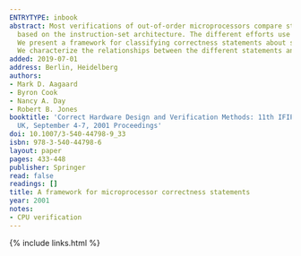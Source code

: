 ```yaml
---
ENTRYTYPE: inbook
abstract: Most verifications of out-of-order microprocessors compare state-machine-based implementations and specifications, where the specification is
  based on the instruction-set architecture. The different efforts use a variety of correctness statements, implementations, and verification approaches.
  We present a framework for classifying correctness statements about safety that is independent of implementation representation and verification approach.
  We characterize the relationships between the different statements and illustrate how existing and classical approaches fit within this framework.
added: 2019-07-01
address: Berlin, Heidelberg
authors:
- Mark D. Aagaard
- Byron Cook
- Nancy A. Day
- Robert B. Jones
booktitle: 'Correct Hardware Design and Verification Methods: 11th IFIP WG 10.5 Advanced Research Working Conference, CHARME 2001 Livingston, Scotland,
  UK, September 4-7, 2001 Proceedings'
doi: 10.1007/3-540-44798-9_33
isbn: 978-3-540-44798-6
layout: paper
pages: 433-448
publisher: Springer
read: false
readings: []
title: A framework for microprocessor correctness statements
year: 2001
notes:
- CPU verification
---
```

{% include links.html %}
